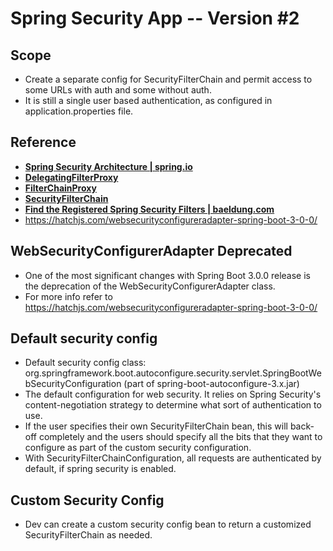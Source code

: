 # Spring Security App -- Version #2

## Scope
* Create a separate config for SecurityFilterChain and permit access to some URLs with auth and some without auth.
* It is still a single user based authentication, as configured in application.properties file. 

## Reference
* **[Spring Security Architecture | spring.io](https://docs.spring.io/spring-security/reference/servlet/architecture.html)**
* **[DelegatingFilterProxy](https://docs.spring.io/spring-security/reference/servlet/architecture.html#servlet-delegatingfilterproxy)**
* **[FilterChainProxy](https://docs.spring.io/spring-security/reference/servlet/architecture.html#servlet-filterchainproxy)**
* **[SecurityFilterChain](https://docs.spring.io/spring-security/reference/servlet/architecture.html#servlet-securityfilterchain)**
* **[Find the Registered Spring Security Filters | baeldung.com](https://www.baeldung.com/spring-security-registered-filters)**
* https://hatchjs.com/websecurityconfigureradapter-spring-boot-3-0-0/

## WebSecurityConfigurerAdapter Deprecated
* One of the most significant changes with Spring Boot 3.0.0 release is the deprecation of the WebSecurityConfigurerAdapter class.
* For more info refer to https://hatchjs.com/websecurityconfigureradapter-spring-boot-3-0-0/

## Default security config
* Default security config class: org.springframework.boot.autoconfigure.security.servlet.SpringBootWebSecurityConfiguration (part of spring-boot-autoconfigure-3.x.jar)
* The default configuration for web security. It relies on Spring Security's content-negotiation strategy to determine what sort of authentication to use. 
* If the user specifies their own SecurityFilterChain bean, this will back-off completely and the users should specify all the bits that they want to configure as part of the custom security configuration.
* With SecurityFilterChainConfiguration, all requests are authenticated by default, if spring security is enabled. 

## Custom Security Config
* Dev can create a custom security config bean to return a customized SecurityFilterChain as needed.

